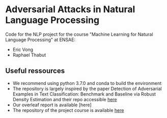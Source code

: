 # Adversarial Attacks in Natural Language Processing

Code for the NLP project for the course "Machine Learning for Natural Language Processing" at ENSAE:
* Eric Vong
* Raphael Thabut

## Useful ressources 

* We recommend using python 3.7.0 and conda to build the environment
* The repository is largely inspired by the paper Detection of Adversarial Examples in Text Classification: Benchmark and Baseline via Robust Density Estimation and their repo accessible [here](https://github.com/bangawayoo/adversarial-examples-in-text-classification)
* Our overleaf report is available [here]
* The repository of the project course is available [here](https://github.com/PierreColombo/NLP_ENSAE_2023/blob/main/project/project_2_attacks.md)